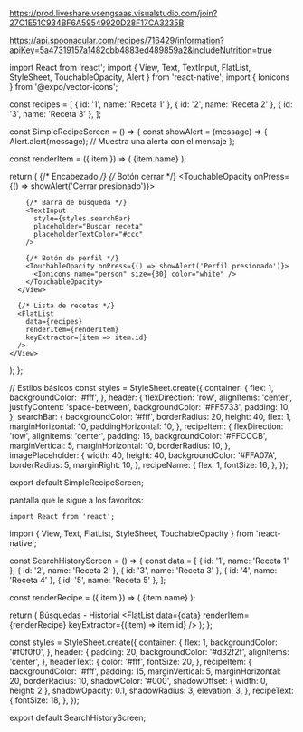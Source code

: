 https://prod.liveshare.vsengsaas.visualstudio.com/join?27C1E51C934BF6A59549920D28F17CA3235B

https://api.spoonacular.com/recipes/716429/information?apiKey=5a47319157a1482cbb4883ed489859a2&includeNutrition=true


  import React from 'react';
import { View, Text, TextInput, FlatList, StyleSheet, TouchableOpacity, Alert } from 'react-native';
import { Ionicons } from '@expo/vector-icons';

const recipes = [
  { id: '1', name: 'Receta 1' },
  { id: '2', name: 'Receta 2' },
  { id: '3', name: 'Receta 3' },
];

const SimpleRecipeScreen = () => {
  const showAlert = (message) => {
    Alert.alert(message); // Muestra una alerta con el mensaje
  };

  const renderItem = ({ item }) => (
    <View style={styles.recipeItem}>
      <View style={styles.imagePlaceholder} />
      <Text style={styles.recipeName}>{item.name}</Text>
      <Ionicons name="star" size={24} color="orange" />
    </View>
  );

  return (
    <View style={styles.container}>
      {/* Encabezado */}
      <View style={styles.header}>
        {/* Botón cerrar */}
        <TouchableOpacity onPress={() => showAlert('Cerrar presionado')}>
          <Ionicons name="close" size={30} color="white" />
        </TouchableOpacity>

        {/* Barra de búsqueda */}
        <TextInput 
          style={styles.searchBar} 
          placeholder="Buscar receta" 
          placeholderTextColor="#ccc" 
        />

        {/* Botón de perfil */}
        <TouchableOpacity onPress={() => showAlert('Perfil presionado')}>
          <Ionicons name="person" size={30} color="white" />
        </TouchableOpacity>
      </View>

      {/* Lista de recetas */}
      <FlatList
        data={recipes}
        renderItem={renderItem}
        keyExtractor={item => item.id}
      />
    </View>
  );
};

// Estilos básicos
const styles = StyleSheet.create({
  container: {
    flex: 1,
    backgroundColor: '#fff',
  },
  header: {
    flexDirection: 'row',
    alignItems: 'center',
    justifyContent: 'space-between',
    backgroundColor: '#FF5733',
    padding: 10,
  },
  searchBar: {
    backgroundColor: '#fff',
    borderRadius: 20,
    height: 40,
    flex: 1,
    marginHorizontal: 10,
    paddingHorizontal: 10,
  },
  recipeItem: {
    flexDirection: 'row',
    alignItems: 'center',
    padding: 15,
    backgroundColor: '#FFCCCB',
    marginVertical: 5,
    marginHorizontal: 10,
    borderRadius: 10,
  },
  imagePlaceholder: {
    width: 40,
    height: 40,
    backgroundColor: '#FFA07A',
    borderRadius: 5,
    marginRight: 10,
  },
  recipeName: {
    flex: 1,
    fontSize: 16,
  },
});

export default SimpleRecipeScreen;

pantalla que le sigue a los favoritos:


    import React from 'react';
import { View, Text, FlatList, StyleSheet, TouchableOpacity } from 'react-native';

const SearchHistoryScreen = () => {
  const data = [
    { id: '1', name: 'Receta 1' },
    { id: '2', name: 'Receta 2' },
    { id: '3', name: 'Receta 3' },
    { id: '4', name: 'Receta 4' },
    { id: '5', name: 'Receta 5' },
  ];

  const renderRecipe = ({ item }) => (
    <TouchableOpacity style={styles.recipeItem}>
      <Text style={styles.recipeText}>{item.name}</Text>
    </TouchableOpacity>
  );

  return (
    <View style={styles.container}>
      <View style={styles.header}>
        <Text style={styles.headerText}>Búsquedas - Historial</Text>
      </View>
      <FlatList
        data={data}
        renderItem={renderRecipe}
        keyExtractor={(item) => item.id}
      />
    </View>
  );
};

const styles = StyleSheet.create({
  container: {
    flex: 1,
    backgroundColor: '#f0f0f0',
  },
  header: {
    padding: 20,
    backgroundColor: '#d32f2f',
    alignItems: 'center',
  },
  headerText: {
    color: '#fff',
    fontSize: 20,
  },
  recipeItem: {
    backgroundColor: '#fff',
    padding: 15,
    marginVertical: 5,
    marginHorizontal: 20,
    borderRadius: 10,
    shadowColor: '#000',
    shadowOffset: { width: 0, height: 2 },
    shadowOpacity: 0.1,
    shadowRadius: 3,
    elevation: 3,
  },
  recipeText: {
    fontSize: 18,
  },
});

export default SearchHistoryScreen;
